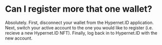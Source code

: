 # Can I register more that one wallet?

Absolutely. First, disconnect your wallet from the Hypernet.ID application. Next, switch your active account
to the one you would like to register (i.e. recieve a new Hypernet.ID NFT). Finally, log back in to Hypernet.ID
with the new account. 
